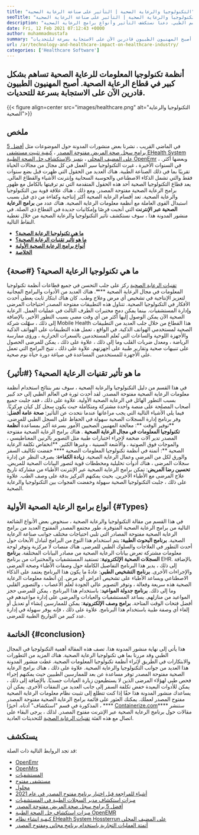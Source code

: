 ```yaml
---
title: "التكنولوجيا والرعاية الصحية | التأثير على صناعة الرعاية الصحية" 
seoTitle: "التكنولوجيا والرعاية الصحية | التأثير على صناعة الرعاية الصحية" 
description: "أحدث مجموعة من التكنولوجيا والرعاية الصحية ثورة في القسم الطبي. دعنا نستكشف التأثير وأنواع برامج الرعاية الصحية." 
date: Fri, 12 Feb 2021 07:12:43 +0000
author: muhammadmustafa
summary: "تساهم أنظمة تكنولوجيا المعلومات في مجال الرعاية الصحية بشكل كبير في قطاع الرعاية الصحية. أصبح المهنيون الطبيون قادرين الآن على الاستجابة بسرعة للتحديات." 
url: /ar/technology-and-healthcare-impact-on-healthcare-industry/
categories: ['Healthcare Software']
---
```


## أنظمة تكنولوجيا المعلومات للرعاية الصحية تساهم بشكل كبير في قطاع الرعاية الصحية. أصبح المهنيون الطبيون قادرين الآن على الاستجابة بسرعة للتحديات.

{{< figure align=center src="images/healthcare.png" alt="التكنولوجيا والرعاية الصحية">}}


## ملخص
في الماضي القريب ، نشرنا بعض منشورات المدونة حول الموضوعات مثل [أفضل 5 برامج سجل صحة المريض مفتوحة المصدر][1] ، [كيفية تثبيت مستشفى EHealth System على المضيف المحلي][2] ، [يتميز بالاستكشاف حل الصحة الطبية OpenEmr][3] ، وبعضها أكثر. في السنوات الأخيرة ، غيرت التكنولوجيا سير العمل في كل مجال من مجالات الحياة تقريبًا بما في ذلك الصناعة الطبية. هناك العديد من الحقول التي ظهرت قبل بضع سنوات فقط والتي تشمل الذكاء الاصطناعي والحوسبة السحابية وإنترنت الأشياء والقطاع المالي. يعد قطاع التكنولوجيا الصحية أحد هذه الحقول المتقدمة التي تم ترقيتها بالكامل مع ظهور برامج الرعاية الصحية مفتوحة المصدر. ومع ذلك ، هناك علاقة قوية بين التكنولوجيا والرعاية الصحية.
تعد أقسام الرعاية الصحية أكثر إنتاجية وكفاءة من ذي قبل بسبب استبدال القوى العاملة مع أنظمة معلومات الرعاية الصحية. هناك عدد من  **برامج الرعاية الصحية عبر الإنترنت**  التي أنجبت فرصًا وإمكانيات جديدة في القطاع ذي الصلة. في منشور المدونة هذا ، سوف نستكشف تأثير التكنولوجيا والرعاية الصحية من خلال تغطية النقاط التالية.
  * **[ما هي تكنولوجيا الرعاية الصحية؟][4]**
  * **[ما هو تأثير تقنيات الرعاية الصحية؟][5]**
  * **[أنواع برامج الرعاية الصحية الأولية][6]**
  * **[الخلاصة][7]**

## ما هي تكنولوجيا الرعاية الصحية؟   {#صحة}
[تقنيات الرعاية الصحية][8] ركز على جلب التحسن في جميع قطاعات أنظمة تكنولوجيا المعلومات في مجال الرعاية الصحية ****. هناك العديد من الأدوات والبرامج المجانية لتعزيز الإنتاجية في تشخيص أي مرض وعلاج وطب. كان هناك ابتكار ثابت يعطي أحدث الأفكار في التكنولوجيا الصحية. تتناول هذه التطبيقات مفتوحة المصدر احتياجات المرضى وإدارة المستشفيات. بينما يمكن دمج مختبرات الطرف الثالث في عمليات العمل. الرعاية الصحية الآن يمكن الوصول إليها أكثر من أي وقت مضى بسبب التطور الأخير. بالإضافة إلى ذلك ، سهّلت شركة Mobile Health هذا القطاع من خلال جلب العديد من التطبيقات الصحية لمستخدمي الهواتف الذكية. في الواقع ، تعمل هذه التطبيقات على الهواتف الذكية والأجهزة اللوحية والساعات التي تُعلم المستخدمين بالسعرات الحرارية ، ورؤى ممارسة الرياضة ، ومعدل ضربات القلب وما إلى ذلك ، علاوة على ذلك ، يمكن للمرضى الحصول على تنبيهات صحية وتقارير طبية على أجهزتهم. علاوة على ذلك ، تتيح البرامج التي تعمل على الأجهزة للمستخدمين المساعدة في صياغة دورة حياة نوم صحية.

## ما هو تأثير تقنيات الرعاية الصحية؟   {#تأثير}
في هذا القسم من دليل التكنولوجيا والرعاية الصحية ، سوف نمر بنتائج استخدام أنظمة معلومات الرعاية الصحية مفتوحة المصدر. لقد أحدث ثورة في العالم الطبي إلى حد كبير بسبب التطور الهائل في الرعاية الصحية الأولية. علاوة على ذلك ، فقد جلبت جميع أصحاب المصلحة على منصة واحدة مشتركة ومتكاملة حيث يكون سجل كل كيان مركزيًا. فيما يلي الأشياء التالية التي يجب مراعاتها عندما نتحدث عن التأثير:
**صحة عامة أفضل**: وفر برنامج إدارة السجلات الصحية سهولة في الحفاظ على السجل الطبي للمرضى.
**توفير الوقت **: معالجة المهنيين الصحيين الأمور بسرعة أكبر بمساعدة  **أنظمة تكنولوجيا المعلومات في مجال الرعاية الصحية** . هناك برامج الرعاية الصحية مفتوحة المصدر تدير آلات ضخمة لإجراء اختبارات طبية مثل التصوير بالرنين المغناطيسي ، والموجات فوق الصوتية ، والأشعة السينية ، وغيرها الكثير.
**انخفاض تكلفة الرعاية الصحية **: أتمتة في أنظمة تكنولوجيا المعلومات الصحية **** خفضت تكاليف السفر والورق لكل من المرضى وعمال الرعاية الصحية.
**زيادة الكفاءة**: بصرف النظر عن إدارة سجلات المرضى ، هناك أدوات تحليلية ومخططات قوية لتصور البيانات الصحية للمريض.
**تحسين رضا المريض**: تمكن برامج الرعاية الصحية عبر الإنترنت الأطباء من مشاركة تاريخ علاج المرضى مع الأطباء الآخرين. بحيث يمكنهم التركيز بدقة على وصف الطب. علاوة على ذلك ، جلبت التكنولوجيا الصحية سهولة وخفضت الفجوات بين التكنولوجيا والرعاية الصحية.

## أنواع برامج الرعاية الصحية الأولية   {#Types}
في هذا القسم من مقالة التكنولوجيا والرعاية الصحية ، سنخوض بعض الأنواع الشائعة التالية من برامج الرعاية الصحية المتوفرة. طور مجتمع المصدر المفتوح العديد من برامج الرعاية الصحية مفتوحة المصادر التي تلبي احتياجات مختلف جوانب صناعة الرعاية الصحية.
**برنامج البحوث الطبية:** يتم استخدام هذا النوع من البرامج لتبادل الأبحاث حول أحدث التطور في العلاجات والسلوك الطبي للمرضى. هناك منصات لا مركزية وتوفر لوحة معلومات مشتركة تعرض بيانات الرعاية الصحية من مصادر البيانات المختلفة.
**برنامج السجلات الصحية الإلكترونية**: تستفيد المستشفيات والمختبرات من برنامج EHR. بالإضافة إلى ذلك ، يدير هذا البرنامج التفاصيل الكاملة حول وصفات الأطباء وصحة المرضى والإجراءات الأخرى.
**برنامج التشخيص الطبي**: عادةً ما يكون هذا البرنامج يعتمد على الذكاء الاصطناعي ويساعد الأطباء على تشخيص أعراض أي مرض. إن أنظمة معلومات الرعاية الصحية هذه سريعة وفعالة ، وتوفر التصوير عالي الجودة لعلم الأعصاب ، والتصوير القلبي وما إلى ذلك.
**برنامج جدولة المواعيد**: باستخدام هذا البرنامج ، يمكن للمرضى حجز المواعيد من منازلهم. يساعد المستشفيات والعيادات والمرضى على إدارة مواعيدهم في أفضل فتحات الوقت المتاحة.
**برامج وصف الإلكترونية**: يمكن للممارسين إنشاء أو تعديل أو إلغاء أي وصفة طبية باستخدام هذا البرنامج. علاوة على ذلك ، فإنه يوفر سهولة في إدارة عدد كبير من التواريخ الطبية للمرضى.

## الخاتمة   {#conclusion}
هذا يأتي إلى نهاية منشور المدونة هذا. تصف هذه المقالة أهمية التكنولوجيا في المجال الطبي وقد مررنا بما هي تكنولوجيا الرعاية الصحية. هناك المزيد من التطورات والابتكارات في الطريق لإثراء أنظمة تكنولوجيا المعلومات الصحية. غطت منشور المدونة هذا العديد من جوانب التكنولوجيا والرعاية الصحية. علاوة على ذلك ، هناك برامج الرعاية الصحية مفتوحة المصدر توفر مساعدة عن بعد للممارسين الطبيين حيث يمكنهم إجراء فحص طبي لهؤلاء المرضى الذين لا يستطيعون زيارة العيادات جسديًا. بالإضافة إلى ذلك ، يمكن للأدوات البعيدة خفض تكلفة السفر إلى جانب العديد من النفقات الأخرى. يمكن أن يساعدك منشور المدونة هذا حقًا إذا كنت تتطلع إلى تثبيت نظام معلومات الرعاية الصحية مفتوح المصدر لعملك. يمكنك العثور على قائمة برامج الرعاية الصحية مفتوحة المصدر المذكورة في قسم "استكشاف" أدناه.
أخيرًا ،  **** [Containerize.com][9]**** ستنشر مقالات حول برنامج الرعاية الصحية عبر الإنترنت مفتوح المصدر. لذلك ، يرجى البقاء على اتصال مع هذه الفئة [تقنيات الرعاية الصحية][8] للتحديثات العادية.

## يستكشف
قد تجد الروابط التالية ذات الصلة:
  * [OpenEmr][10]
  * [OpenMrs][11]
  * [المستشفيات][12]
  * [مستشفى مفتوح][13]
  * [محلول][14]
  * [أشياء للمراجعة قبل اختيار برنامج مفتوح المصدر في عام 2021][15]
  * [ميزات استكشاف مدير السجلات الطبية في المستشفيات][16]
  * [أفضل 5 برامج سجل صحة المريض مفتوحة المصدر][1]
  * [ميزات استكشاف حل الصحة الطبية OpenEMR][3]
  * [كيفية إنشاء نظام EHealth System Hossterrun على المضيف المحلي][17]
  * [أتمتة العمليات التجارية باستخدام برنامج مجاني ومفتوح المصدر][18]

  
[1]: https://blog.containerize.com/2021/03/05/top-5-open-source-patient-record-management-software/
[2]: https://blog.containerize.com/healthcare-software/how-to-install-hospitalrun-hospital-management-system/
[3]: https://blog.containerize.com/healthcare-software/open-source-medical-software-openemr-features/
[4]: #health
[5]: #impact
[6]: #types
[7]: #Conclusion
[8]: https://products.containerize.com/health-care-technologies
[9]: https://www.containerize.com/
[10]: https://products.containerize.com/health-care-technologies/openemr
[11]: https://products.containerize.com/health-care-technologies/openmrs
[12]: https://products.containerize.com/healthcare-technologies/hospitalrun
[13]: https://products.containerize.com/healthcare-technologies/open-hospital
[14]: https://products.containerize.com/healthcare-technologies/solismed
[15]: https://blog.containerize.com/cmdb-software/things-to-review-before-opting-open-source-software-in-2021/
[16]: https://blog.containerize.com/healthcare-software/features-exploration-of-medical-record-manager-hospitalrun/
[17]: https://blog.containerize.com/healthcare-software/how-to-install-hospitalrun-hospital-management-system/
[18]: https://blog.containerize.com/blogging/automate-business-operations-using-open-source-software/
